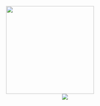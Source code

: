 <div id="header" align="right">
  <img src="https://user-images.githubusercontent.com/56035644/206558804-392f3495-41f6-4fd6-ba79-2ce97ef1d93b.png" width="240px">
</div>

  
<div id="header" align="right">
  <a href="https://www.linkedin.com/in/gabriel-viterbo/" target="_blank" >
    <img src="https://img.shields.io/badge/LinkedIn-blue?logo=linkedin&logoColor=white"></a>
  &ensp;&ensp;&ensp;&ensp;&ensp;&ensp;&ensp;&ensp;&ensp;&nbsp;
</div>
